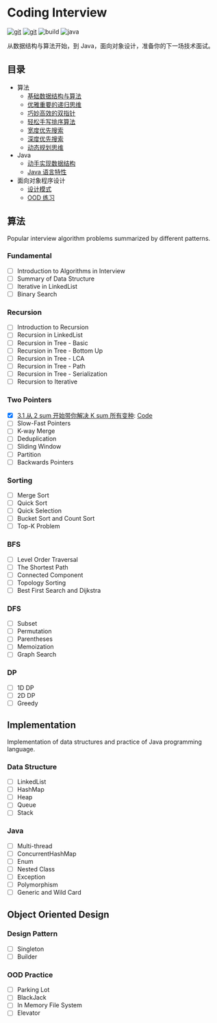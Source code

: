 # Coding Interview

[![git](https://badgen.net/badge/Git/zdong1995/blue?icon=github)](https://github.com/zdong1995/) [![git](https://badgen.net/badge/Repo/star/yellow?icon=git)](https://github.com/zdong1995/coding-interview) ![build](https://github.com/zdong1995/coding-interview/workflows/Build/badge.svg) ![java](https://img.shields.io/badge/Language-java-orange.svg)

从数据结构与算法开始，到 Java，面向对象设计，准备你的下一场技术面试。

## 目录

* 算法
  * [基础数据结构与算法](./#fundamental)
  * [优雅重要的递归思维](./#recursion)
  * [巧妙高效的双指针](./#two-pointers)
  * [轻松手写排序算法](./#sorting)
  * [宽度优先搜索](./#bfs)
  * [深度优先搜索](./#dfs)
  * [动态规划思维](./#dp)
* Java
  * [动手实现数据结构](./#data-structure)
  * [Java 语言特性](./#java)
* 面向对象程序设计
  * [设计模式](./#design-pattern)
  * [OOD 练习](./#ood-practice)

## 算法

Popular interview algorithm problems summarized by different patterns.

### Fundamental

* [ ] Introduction to Algorithms in Interview
* [ ] Summary of Data Structure
* [ ] Iterative in LinkedList
* [ ] Binary Search

### Recursion

* [ ] Introduction to Recursion
* [ ] Recursion in LinkedList
* [ ] Recursion in Tree - Basic
* [ ] Recursion in Tree - Bottom Up
* [ ] Recursion in Tree - LCA
* [ ] Recursion in Tree - Path
* [ ] Recursion in Tree - Serialization
* [ ] Recursion to Iterative

### Two Pointers

* [x] [3.1 从 2 sum 开始带你解决 K sum 所有变种](algorithm/3_TwoPointers/3_1_two_sum.md): [Code](../../src/main/java/algorithm/array/twosum)
* [ ] Slow-Fast Pointers
* [ ] K-way Merge
* [ ] Deduplication
* [ ] Sliding Window
* [ ] Partition
* [ ] Backwards Pointers

### Sorting

* [ ] Merge Sort
* [ ] Quick Sort
* [ ] Quick Selection
* [ ] Bucket Sort and Count Sort
* [ ] Top-K Problem

### BFS

* [ ] Level Order Traversal
* [ ] The Shortest Path
* [ ] Connected Component
* [ ] Topology Sorting
* [ ] Best First Search and Dijkstra

### DFS

* [ ] Subset
* [ ] Permutation
* [ ] Parentheses
* [ ] Memoization
* [ ] Graph Search

### DP

* [ ] 1D DP
* [ ] 2D DP
* [ ] Greedy

## Implementation

Implementation of data structures and practice of Java programming language.

### Data Structure

* [ ] LinkedList
* [ ] HashMap
* [ ] Heap
* [ ] Queue
* [ ] Stack

### Java

* [ ] Multi-thread
* [ ] ConcurrentHashMap
* [ ] Enum
* [ ] Nested Class
* [ ] Exception
* [ ] Polymorphism
* [ ] Generic and Wild Card

## Object Oriented Design

### Design Pattern

* [ ] Singleton
* [ ] Builder

### OOD Practice

* [ ] Parking Lot
* [ ] BlackJack
* [ ] In Memory File System
* [ ] Elevator